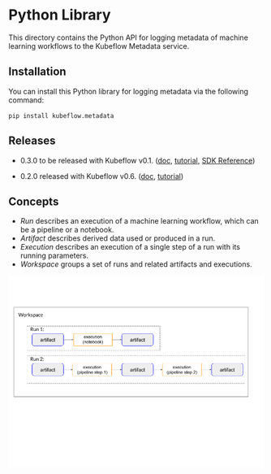 # Python Library

This directory contains the Python API for logging metadata of machine learning workflows to the Kubeflow Metadata service.

## Installation

You can install this Python library for logging metadata via the following command:
```
pip install kubeflow.metadata
```

## Releases
- 0.3.0 to be released with Kubeflow v0.1. ([doc](https://master.kubeflow.org/docs/components/misc/metadata/), [tutorial](https://github.com/kubeflow/metadata/blob/master/sdk/python/sample/demo.ipynb), [SDK Reference](https://kubeflow-metadata.readthedocs.io/en/latest/))

- 0.2.0 released with Kubeflow v0.6. ([doc](https://v0-6.kubeflow.org/docs/components/misc/metadata/), [tutorial](https://github.com/kubeflow/metadata/blob/v0.1.0/sdk/python/demo.ipynb))


## Concepts
- _Run_ describes an execution of a machine learning workflow, which can be a pipeline or a notebook.
- _Artifact_ describes derived data used or produced in a run.
- _Execution_ describes an execution of a single step of a run with its running parameters.
- _Workspace_ groups a set of runs and related artifacts and executions.


![Concepts](concepts.png)
